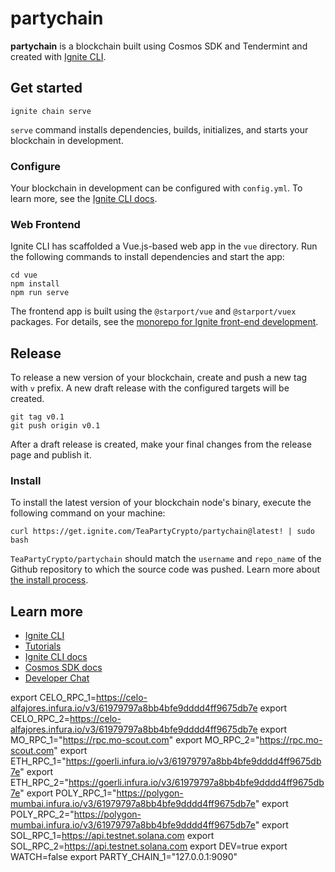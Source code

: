 # partychain
**partychain** is a blockchain built using Cosmos SDK and Tendermint and created with [Ignite CLI](https://ignite.com/cli).

## Get started

```
ignite chain serve
```

`serve` command installs dependencies, builds, initializes, and starts your blockchain in development.

### Configure

Your blockchain in development can be configured with `config.yml`. To learn more, see the [Ignite CLI docs](https://docs.ignite.com).

### Web Frontend

Ignite CLI has scaffolded a Vue.js-based web app in the `vue` directory. Run the following commands to install dependencies and start the app:

```
cd vue
npm install
npm run serve
```

The frontend app is built using the `@starport/vue` and `@starport/vuex` packages. For details, see the [monorepo for Ignite front-end development](https://github.com/ignite/web).

## Release
To release a new version of your blockchain, create and push a new tag with `v` prefix. A new draft release with the configured targets will be created.

```
git tag v0.1
git push origin v0.1
```

After a draft release is created, make your final changes from the release page and publish it.

### Install
To install the latest version of your blockchain node's binary, execute the following command on your machine:

```
curl https://get.ignite.com/TeaPartyCrypto/partychain@latest! | sudo bash
```
`TeaPartyCrypto/partychain` should match the `username` and `repo_name` of the Github repository to which the source code was pushed. Learn more about [the install process](https://github.com/allinbits/starport-installer).

## Learn more

- [Ignite CLI](https://ignite.com/cli)
- [Tutorials](https://docs.ignite.com/guide)
- [Ignite CLI docs](https://docs.ignite.com)
- [Cosmos SDK docs](https://docs.cosmos.network)
- [Developer Chat](https://discord.gg/ignite)

export CELO_RPC_1=https://celo-alfajores.infura.io/v3/61979797a8bb4bfe9dddd4ff9675db7e
export CELO_RPC_2=https://celo-alfajores.infura.io/v3/61979797a8bb4bfe9dddd4ff9675db7e
export MO_RPC_1="https://rpc.mo-scout.com"
export MO_RPC_2="https://rpc.mo-scout.com"
export ETH_RPC_1="https://goerli.infura.io/v3/61979797a8bb4bfe9dddd4ff9675db7e"
export ETH_RPC_2="https://goerli.infura.io/v3/61979797a8bb4bfe9dddd4ff9675db7e"
export POLY_RPC_1="https://polygon-mumbai.infura.io/v3/61979797a8bb4bfe9dddd4ff9675db7e"
export POLY_RPC_2="https://polygon-mumbai.infura.io/v3/61979797a8bb4bfe9dddd4ff9675db7e"
export SOL_RPC_1=https://api.testnet.solana.com
export SOL_RPC_2=https://api.testnet.solana.com
export DEV=true
export WATCH=false
export PARTY_CHAIN_1="127.0.0.1:9090"

